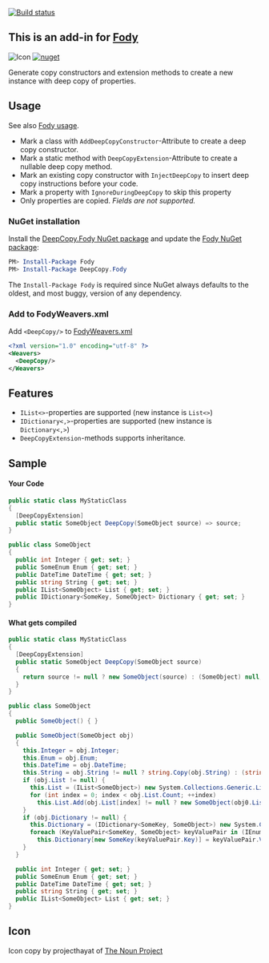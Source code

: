 [![Build status](https://ci.appveyor.com/api/projects/status/17401ybvptlsvfy1?svg=true)](https://ci.appveyor.com/project/greuelpirat/deepcopy)


## This is an add-in for [Fody](https://github.com/Fody/Home/)

![Icon](https://github.com/greuelpirat/DeepCopy/blob/master/package_icon.png) [![nuget](https://img.shields.io/nuget/v/DeepCopy.Fody.svg)](https://www.nuget.org/packages/DeepCopy.Fody/)

Generate copy constructors and extension methods to create a new instance with deep copy of properties.

## Usage

See also [Fody usage](https://github.com/Fody/Home/blob/master/pages/usage.md).

- Mark a class with `AddDeepCopyConstructor`-Attribute to create a deep copy constructor.
- Mark a static method with `DeepCopyExtension`-Attribute to create a nullable deep copy method.
- Mark an existing copy constructor with `InjectDeepCopy` to insert deep copy instructions before your code.
- Mark a property with `IgnoreDuringDeepCopy` to skip this property
- Only properties are copied. *Fields are not supported.*


### NuGet installation

Install the [DeepCopy.Fody NuGet package](https://nuget.org/packages/DeepCopy.Fody/) and update the [Fody NuGet package](https://nuget.org/packages/Fody/):

```powershell
PM> Install-Package Fody
PM> Install-Package DeepCopy.Fody
```

The `Install-Package Fody` is required since NuGet always defaults to the oldest, and most buggy, version of any dependency.


### Add to FodyWeavers.xml

Add `<DeepCopy/>` to [FodyWeavers.xml](https://github.com/Fody/Home/blob/master/pages/usage.md#add-fodyweaversxml)

```xml
<?xml version="1.0" encoding="utf-8" ?>
<Weavers>
  <DeepCopy/>
</Weavers>
```

## Features

- `IList<>`-properties are supported (new instance is `List<>`)
- `IDictionary<,>`-properties are supported (new instance is `Dictionary<,>`)
- `DeepCopyExtension`-methods supports inheritance.

## Sample

#### Your Code
```csharp
public static class MyStaticClass
{
  [DeepCopyExtension]
  public static SomeObject DeepCopy(SomeObject source) => source;
}

public class SomeObject
{
  public int Integer { get; set; }
  public SomeEnum Enum { get; set; }
  public DateTime DateTime { get; set; }
  public string String { get; set; }
  public IList<SomeObject> List { get; set; }
  public IDictionary<SomeKey, SomeObject> Dictionary { get; set; }
}
```

#### What gets compiled
```csharp
public static class MyStaticClass
{
  [DeepCopyExtension]
  public static SomeObject DeepCopy(SomeObject source)
  {
    return source != null ? new SomeObject(source) : (SomeObject) null;
  }
}

public class SomeObject
{
  public SomeObject() { }

  public SomeObject(SomeObject obj)
  {
    this.Integer = obj.Integer;
    this.Enum = obj.Enum;
    this.DateTime = obj.DateTime;
    this.String = obj.String != null ? string.Copy(obj.String) : (string) null;
    if (obj.List != null) {
      this.List = (IList<SomeObject>) new System.Collections.Generic.List<SomeObject>();
      for (int index = 0; index < obj.List.Count; ++index)
        this.List.Add(obj.List[index] != null ? new SomeObject(obj0.List[index]) : (SomeObject) null);
    }
    if (obj.Dictionary != null) {
      this.Dictionary = (IDictionary<SomeKey, SomeObject>) new System.Collections.Generic.Dictionary<SomeKey, SomeObject>();
      foreach (KeyValuePair<SomeKey, SomeObject> keyValuePair in (IEnumerable<KeyValuePair<SomeKey, SomeObject>>) obj.Dictionary)
        this.Dictionary[new SomeKey(keyValuePair.Key)] = keyValuePair.Value != null ? new SomeObject(keyValuePair.Value) : (SomeObject) null;
    }
  }

  public int Integer { get; set; }
  public SomeEnum Enum { get; set; }
  public DateTime DateTime { get; set; }
  public string String { get; set; }
  public IList<SomeObject> List { get; set; }
}
```

## Icon

Icon copy by projecthayat  of [The Noun Project](http://thenounproject.com)